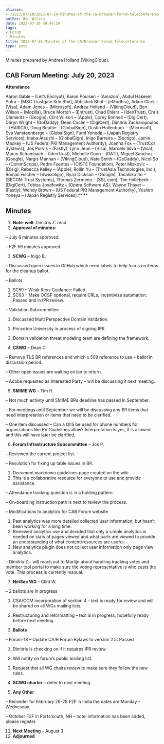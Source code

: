 ```yaml
---
aliases:
- /2023/07/20/2023-07-20-minutes-of-the-ca-browser-forum-teleconference/
author: Ben Wilson
date: 2023-07-20 00:49:29
tags:
- Forum
- Minutes
title: 2023-07-20 Minutes of the CA/Browser Forum Teleconference
type: post
---
```


Minutes prepared by Andrea Holland (VikingCloud).

## CAB Forum Meeting: July 20, 2023

**Attendance**

Aaron Gable – (Let’s Encrypt), Aaron Poulsen – (Amazon), Abdul Hakeem Putra – (MSC Trustgate Sdn Bhd), Abhishek Bhat – (eMudhra), Adam Clark – (Visa), Adam Jones – (Microsoft), Andrea Holland – (VikingCloud), Ben Wilson – (Mozilla), Bruce Morton – (Entrust), Chad Ehlers – (IdenTrust), Chris Clements – (Google), Clint Wilson – (Apple), Corey Bonnell – (DigiCert), Daryn Wright – (GoDaddy), Dean Coclin – (DigiCert), Dimitris Zacharopoulos – (HARICA), Doug Beattie – (GlobalSign), Dustin Hollenback – (Microsoft), Eva Vansteenberge – (GlobalSign), Fumi Yoneda – (Japan Registry Services), Inaba Atsushi – (GlobalSign), Inigo Barreira – (Sectigo), Jamie Mackey – (US Federal PKI Management Authority), Joanna Fox – (TrustCor Systems), Jos Purvis – (Fastly), Lynn Jeun – (Visa), Marcelo Silva – (Visa), Marco Schambach – (IdenTrust), Michelle Coon – (OATI), Miguel Sanchez – (Google), Nargis Mannan – (VikingCloud), Nate Smith – (GoDaddy), Nicol So – (CommScope), Pedro Fuentes – (OISTE Foundation), Peter Miskovic – (Disig), Rebecca Kelley – (Apple), Rollin Yu – (TrustAsia Technologies, Inc.), Roman Fischer – (SwissSign), Ryan Dickson – (Google), Tadahiko Ito – (SECOM Trust Systems), Thomas Zermeno – (SSL.com), Tim Hollebeek – (DigiCert), Tobias Josefowitz – (Opera Software AS), Wayne Thayer – (Fastly), Wendy Brown – (US Federal PKI Management Authority), Yoshiro Yoneya – (Japan Registry Services).\*\*
\*\*

## Minutes

1. **Note-well:** Dimitris Z. read.
1. **Approval of minutes**:

– July 6 minutes approved.

– F2F 59 minutes approved.

3. **SCWG** – Inigo B.

– Discussed open issues in GitHub which need labels to help focus on items for the cleanup ballot.

– Ballots

1. SC59 – Weak Keys Guidance: Failed.
1. SC63 – Make OCSP optional, require CRLs, incentivize automation: Passed and in IPR review.

– Validation Subcommittee

1. Discussed Multi Perspective Domain Validation.

1. Princeton University in process of signing IPR.

1. Domain validation threat modeling team are defining the framework.

1. **CSWG** – Dean C.

– Remove TLS BR references and which x.509 reference to use – ballot in discussion period.

– Other open issues are waiting on Ian to return.

– Adobe requested as Interested Party – will be discussing it next meeting.

5. **SMIME WG** – Tim H.

– Not much activity until SMIME BRs deadline has passed in September.

– For meetings until September we will be discussing any BR items that need interpretation or items that need to be clarified.

– One item discussed – Can a QIIS be used for phone numbers for organizations like EV Guidelines allow? Interpretation is yes, it is allowed and this will have later be clarified.

6. **Forum Infrastructure Subcommittee** – Jos P.

– Reviewed the current project list.

– Resolution for fixing up table issues in BR.

1. Document markdown guidelines page created on the wiki.
1. This is a collaborative resource for everyone to use and provide assistance.

– Attendance tracking question is in a holding pattern.

– On-boarding instruction path is next to review the process.

– Modifications to analytics for CAB Forum website

1. Past analytics was more detailed collected user information, but hasn’t been working for a long time.
1. Reviewed analytics use and decided that only a simple analytics is needed on stats of pages viewed and what parts are viewed to provide an understanding of what content/resources are useful.
1. New analytics plugin does not collect user information only page view analytics.

– Dimitris Z.– will reach out to Martijn about handling tracking votes and member tool portal to make sure the voting representative is who casts the vote. This process is currently manual.

7. **NetSec WG** – Clint W.

– 2 ballots are in progress

1. CSA/CCM incorporation of section 4 – text is ready for review and will be shared on all WGs mailing lists.

1. Restructuring and reformatting – text is in progress, hopefully ready before next meeting.

1. **Ballots**

– Forum-18 – Update CA/B Forum Bylaws to version 2.5: Passed

1. Dimitris is checking on if it requires IPR review.

1. Will notify on forum’s public mailing list.

1. Request that all WG chairs review to make sure they follow the new rules.

1. **SCWG charter** – defer to next meeting.

1. **Any Other**

– Reminder for February 26-28 F2F in India the dates are Monday – Wednesday.

– October F2F in Portsmouth, NH – hotel information has been added, please register.

11. **Next Meeting** – August 3
01. **Adjourned**